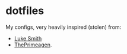 # dotfiles

My configs, very heavily inspired (stolen) from:
- [Luke Smith](https://github.com/lukesmithxyz)
- [ThePrimeagen](https://github.com/ThePrimeagen).
